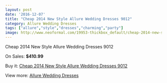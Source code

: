 ```yaml
---
layout: post
date: '2016-12-07'
title: "Cheap 2014 New Style Allure Wedding Dresses 9012"
category: Allure Wedding Dresses
tags: ["allure","style","dresses","charming","party"]
image: http://www.neoformal.com/19953-thickbox_default/cheap-2014-new-style-allure-wedding-dresses-9012.jpg
---
```

Cheap 2014 New Style Allure Wedding Dresses 9012

On Sales: **$410.99**
<a href="https://www.neoformal.com/en/allure-wedding-dresses-2014/6363-cheap-2014-new-style-allure-wedding-dresses-9012.html"><amp-img layout="responsive" width="600" height="600" src="//www.neoformal.com/19953-thickbox_default/cheap-2014-new-style-allure-wedding-dresses-9012.jpg" alt="Cheap 2014 New Style Allure Wedding Dresses 9012 0" /></a>
<a href="https://www.neoformal.com/en/allure-wedding-dresses-2014/6363-cheap-2014-new-style-allure-wedding-dresses-9012.html"><amp-img layout="responsive" width="600" height="600" src="//www.neoformal.com/19955-thickbox_default/cheap-2014-new-style-allure-wedding-dresses-9012.jpg" alt="Cheap 2014 New Style Allure Wedding Dresses 9012 1" /></a>
<a href="https://www.neoformal.com/en/allure-wedding-dresses-2014/6363-cheap-2014-new-style-allure-wedding-dresses-9012.html"><amp-img layout="responsive" width="600" height="600" src="//www.neoformal.com/19954-thickbox_default/cheap-2014-new-style-allure-wedding-dresses-9012.jpg" alt="Cheap 2014 New Style Allure Wedding Dresses 9012 2" /></a>

Buy it: [Cheap 2014 New Style Allure Wedding Dresses 9012](https://www.neoformal.com/en/allure-wedding-dresses-2014/6363-cheap-2014-new-style-allure-wedding-dresses-9012.html "Cheap 2014 New Style Allure Wedding Dresses 9012")

View more: [Allure Wedding Dresses](https://www.neoformal.com/en/82-allure-wedding-dresses-2014 "Allure Wedding Dresses")